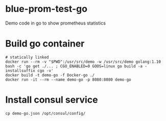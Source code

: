 # blue-prom-test-go
Demo code in go to show prometheus statistics

# Build go container

```
# statically linked
docker run --rm -v "$PWD":/usr/src/demo -w /usr/src/demo golang:1.10 bash -c 'go get ./... ; CGO_ENABLED=0 GOOS=linux go build -a -installsuffix cgo -v'
docker build -t demo-go -f Docker-go ./
docker run -it --rm --name demo-go -p 8080:8080 demo-go
```

# Install consul service

```
cp demo-go.json /opt/consul/config/
```
